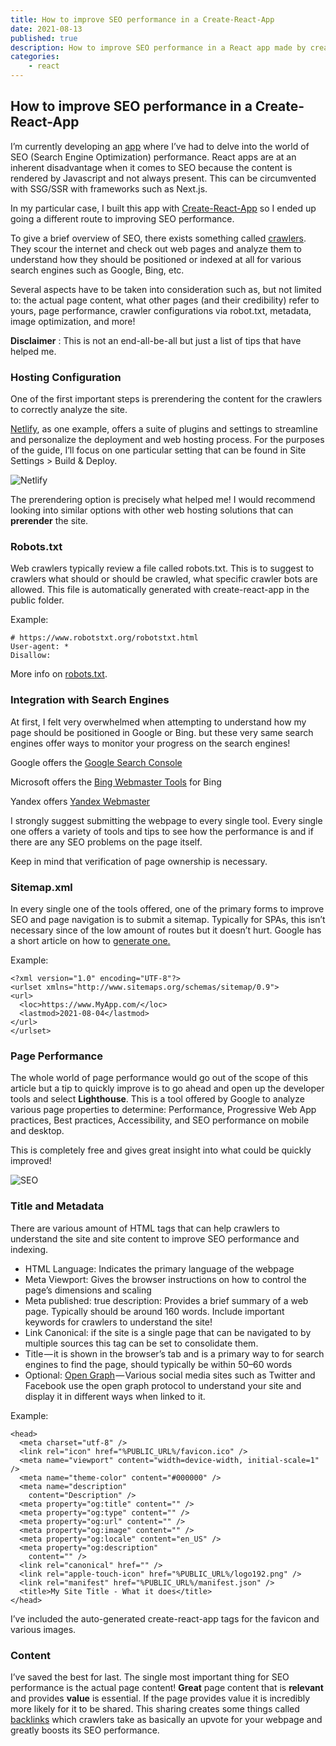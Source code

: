 ```yaml
---
title: How to improve SEO performance in a Create-React-App
date: 2021-08-13
published: true
description: How to improve SEO performance in a React app made by create-react-app with hosting configurations, metadata and integrations with various search engines
categories:
    - react
---
```


## How to improve SEO performance in a Create-React-App

I’m currently developing an [app](https://nuzlocke.netlify.app) where I’ve had to delve into the world of SEO (Search Engine Optimization) performance. React apps are at an inherent disadvantage when it comes to SEO because the content is rendered by Javascript and not always present. This can be circumvented with SSG/SSR with frameworks such as Next.js.

In my particular case, I built this app with [Create-React-App](https://create-react-app.dev/) so I ended up going a different route to improving SEO performance.

To give a brief overview of SEO, there exists something called [crawlers](https://en.wikipedia.org/wiki/Web_crawler). They scour the internet and check out web pages and analyze them to understand how they should be positioned or indexed at all for various search engines such as Google, Bing, etc.

Several aspects have to be taken into consideration such as, but not limited to: the actual page content, what other pages (and their credibility) refer to yours, page performance, crawler configurations via robot.txt, metadata, image optimization, and more!

**Disclaimer** : This is not an end-all-be-all but just a list of tips that have helped me.

### Hosting Configuration

One of the first important steps is prerendering the content for the crawlers to correctly analyze the site.

[Netlify](https://www.netlify.com/), as one example, offers a suite of plugins and settings to streamline and personalize the deployment and web hosting process. For the purposes of the guide, I’ll focus on one particular setting that can be found in Site Settings > Build & Deploy.

![Netlify](https://cdn.hashnode.com/res/hashnode/image/upload/v1649267373740/trJYurYD1.png)

The prerendering option is precisely what helped me! I would recommend looking into similar options with other web hosting solutions that can **prerender** the site.

### Robots.txt

Web crawlers typically review a file called robots.txt. This is to suggest to crawlers what should or should be crawled, what specific crawler bots are allowed. This file is automatically generated with create-react-app in the public folder.

Example:

```
# https://www.robotstxt.org/robotstxt.html
User-agent: *
Disallow:
```

More info on [robots.txt](https://developers.google.com/search/docs/advanced/robots/intro).

### Integration with Search Engines

At first, I felt very overwhelmed when attempting to understand how my page should be positioned in Google or Bing. but these very same search engines offer ways to monitor your progress on the search engines!

Google offers the [Google Search Console](https://search.google.com/search-console/about)

Microsoft offers the [Bing Webmaster Tools](https://www.bing.com/webmasters/home) for Bing

Yandex offers [Yandex Webmaster](https://webmaster.yandex.com)

I strongly suggest submitting the webpage to every single tool. Every single one offers a variety of tools and tips to see how the performance is and if there are any SEO problems on the page itself.

Keep in mind that verification of page ownership is necessary.

### Sitemap.xml

In every single one of the tools offered, one of the primary forms to improve SEO and page navigation is to submit a sitemap. Typically for SPAs, this isn’t necessary since of the low amount of routes but it doesn’t hurt. Google has a short article on how to [generate one.](https://developers.google.com/search/docs/advanced/sitemaps/build-sitemap)

Example:

```
<?xml version="1.0" encoding="UTF-8"?>
<urlset xmlns="http://www.sitemaps.org/schemas/sitemap/0.9">
<url>
  <loc>https://www.MyApp.com/</loc>
  <lastmod>2021-08-04</lastmod>
</url>
</urlset>
```

### Page Performance

The whole world of page performance would go out of the scope of this article but a tip to quickly improve is to go ahead and open up the developer tools and select **Lighthouse**. This is a tool offered by Google to analyze various page properties to determine: Performance, Progressive Web App practices, Best practices, Accessibility, and SEO performance on mobile and desktop.

This is completely free and gives great insight into what could be quickly improved!

![SEO](https://cdn.hashnode.com/res/hashnode/image/upload/v1649267374852/NV_eGAaRP.png)

### Title and Metadata

There are various amount of HTML tags that can help crawlers to understand the site and site content to improve SEO performance and indexing.

-   HTML Language: Indicates the primary language of the webpage
-   Meta Viewport: Gives the browser instructions on how to control the page’s dimensions and scaling
-   Meta published: true
    description: Provides a brief summary of a web page. Typically should be around 160 words. Include important keywords for crawlers to understand the site!
-   Link Canonical: if the site is a single page that can be navigated to by multiple sources this tag can be set to consolidate them.
-   Title — it is shown in the browser’s tab and is a primary way to for search engines to find the page, should typically be within 50–60 words
-   Optional: [Open Graph](https://ogp.me/) — Various social media sites such as Twitter and Facebook use the open graph protocol to understand your site and display it in different ways when linked to it.

Example:

```
<head>
  <meta charset="utf-8" />
  <link rel="icon" href="%PUBLIC_URL%/favicon.ico" />
  <meta name="viewport" content="width=device-width, initial-scale=1" />
  <meta name="theme-color" content="#000000" />
  <meta name="description"
    content="Description" />
  <meta property="og:title" content="" />
  <meta property="og:type" content="" />
  <meta property="og:url" content="" />
  <meta property="og:image" content="" />
  <meta property="og:locale" content="en_US" />
  <meta property="og:description"
    content="" />
  <link rel="canonical" href="" />
  <link rel="apple-touch-icon" href="%PUBLIC_URL%/logo192.png" />
  <link rel="manifest" href="%PUBLIC_URL%/manifest.json" />
  <title>My Site Title - What it does</title>
</head>
```

I’ve included the auto-generated create-react-app tags for the favicon and various images.

### Content

I’ve saved the best for last. The single most important thing for SEO performance is the actual page content! **Great** page content that is **relevant** and provides **value** is essential. If the page provides value it is incredibly more likely for it to be shared. This sharing creates some things called [backlinks](https://moz.com/learn/seo/backlinks) which crawlers take as basically an upvote for your webpage and greatly boosts its SEO performance.
